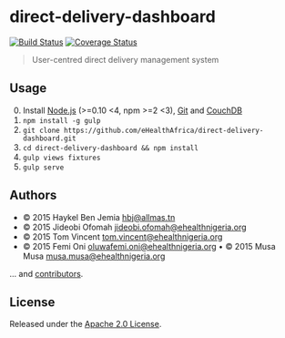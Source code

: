 # direct-delivery-dashboard

[![Build Status][travis-image]][travis-url]
[![Coverage Status][coveralls-image]][coveralls-url]

[travis-url]: https://travis-ci.org/eHealthAfrica/direct-delivery-dashboard
[travis-image]: https://img.shields.io/travis/eHealthAfrica/direct-delivery-dashboard/develop.svg
[coveralls-url]: https://coveralls.io/r/eHealthAfrica/direct-delivery-dashboard
[coveralls-image]: https://img.shields.io/coveralls/eHealthAfrica/direct-delivery-dashboard/develop.svg

> User-centred direct delivery management system

## Usage

0. Install [Node.js][] (>=0.10 <4, npm >=2 <3), [Git][] and [CouchDB][]
1. `npm install -g gulp`
2. `git clone https://github.com/eHealthAfrica/direct-delivery-dashboard.git`
3. `cd direct-delivery-dashboard && npm install`
4. `gulp views fixtures`
5. `gulp serve`

[Node.js]: http://nodejs.org
[Git]: http://git-scm.com
[CouchDB]: https://couchdb.apache.org

## Authors

* © 2015 Haykel Ben Jemia <hbj@allmas.tn>
* © 2015 Jideobi Ofomah <jideobi.ofomah@ehealthnigeria.org>
* © 2015 Tom Vincent <tom.vincent@ehealthnigeria.org>
* © 2015 Femi Oni <oluwafemi.oni@ehealthnigeria.org>
• © 2015 Musa Musa <musa.musa@ehealthnigeria.org>

… and [contributors][].

[contributors]: https://github.com/eHealthAfrica/direct-delivery-dashboard/graphs/contributors

## License

Released under the [Apache 2.0 License][license].

[license]: http://www.apache.org/licenses/LICENSE-2.0.html
